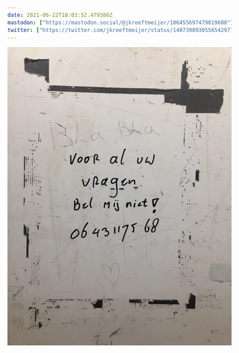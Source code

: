 ```yaml
---
date: 2021-06-22T18:03:52.479386Z
mastodon: ["https://mastodon.social/@jkreeftmeijer/106455697479019608"]
twitter: ["https://twitter.com/jkreeftmeijer/status/1407398930556542977"]
---
```

![](/media/728C34C9-E16A-46B1-8D3A-0E78126D2281.jpeg)
